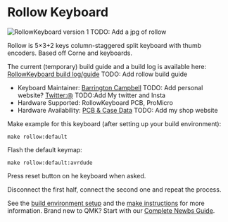 # Rollow Keyboard

![RollowKeyboard version 1](https://) TODO: Add a jpg of rollow

Rollow is 5×3+2 keys column-staggered split keyboard with thumb encoders. Based off Corne and keyboards.

The current (temporary) build guide and a build log is available here: [RollowKeyboard build log/guide](https://) TODO: Add rollow build guide

* Keyboard Maintainer: [Barrington Campbell](https://) TODO: Add personal website? [Twitter:@](https://twitter.com/) TODO:Add My twitter and Insta
* Hardware Supported: RollowKeyboard PCB, ProMicro  
* Hardware Availability: [PCB & Case Data](https://) TODO: Add my shop website

Make example for this keyboard (after setting up your build environment):

    make rollow:default

Flash the default keymap: 

    make rollow:default:avrdude

Press reset button on he keyboard when asked.

Disconnect the first half, connect the second one and repeat the process.

See the [build environment setup](https://docs.qmk.fm/#/getting_started_build_tools) and the [make instructions](https://docs.qmk.fm/#/getting_started_make_guide) for more information. Brand new to QMK? Start with our [Complete Newbs Guide](https://docs.qmk.fm/#/newbs).
